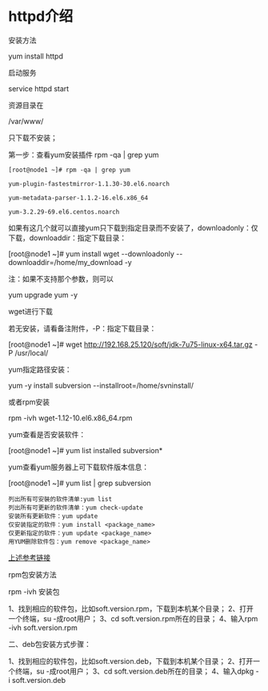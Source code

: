 # httpd介绍

安装方法

yum install httpd

启动服务

service httpd start

资源目录在

/var/www/




只下载不安装；

第一步：查看yum安装插件
 rpm -qa | grep yum  
 
 ```
[root@node1 ~]# rpm -qa | grep yum

yum-plugin-fastestmirror-1.1.30-30.el6.noarch

yum-metadata-parser-1.1.2-16.el6.x86_64

yum-3.2.29-69.el6.centos.noarch
 ```
 
 如果有这几个就可以直接yum只下载到指定目录而不安装了，downloadonly：仅下载，downloaddir：指定下载目录：
 
 [root@node1 ~]# yum install wget --downloadonly --downloaddir=/home/my_download -y
 
 
 注：如果不支持那个参数，则可以
 
 yum upgrade yum -y  
 
 wget进行下载
 
 若无安装，请看备注附件，-P：指定下载目录：
 
 [root@node1 ~]# wget http://192.168.25.120/soft/jdk-7u75-linux-x64.tar.gz -P /usr/local/

yum指定路径安装：

yum -y install subversion --installroot=/home/svninstall/ 

或者rpm安装

 rpm -ivh wget-1.12-10.el6.x86_64.rpm 
 
 yum查看是否安装软件：
 
 [root@node1 ~]# yum list installed subversion*    

yum查看yum服务器上可下载软件版本信息：

[root@node1 ~]# yum list | grep subversion  


    列出所有可安裝的软件清单:yum list  
    列出所有可更新的软件清单：yum check-update  
    安装所有更新软件：yum update  
    仅安装指定的软件：yum install <package_name>  
    仅更新指定的软件：yum update <package_name>  
    用YUM删除软件包：yum remove <package_name>  
    
[上述参考链接](http://blog.csdn.net/typa01_kk/article/details/49227663)

rpm包安装方法

rpm -ivh 安装包

1、找到相应的软件包，比如soft.version.rpm，下载到本机某个目录；
2、打开一个终端，su -成root用户；
3、cd soft.version.rpm所在的目录；
4、输入rpm -ivh soft.version.rpm


二、deb包安装方式步骤：

1、找到相应的软件包，比如soft.version.deb，下载到本机某个目录；
2、打开一个终端，su -成root用户；
3、cd soft.version.deb所在的目录；
4、输入dpkg -i soft.version.deb


<!--
create time: 2018-02-03 10:07:47
Author: Alfred

This file is created by Marboo<http://marboo.io> template file $MARBOO_HOME/.media/starts/default.md
本文件由 Marboo<http://marboo.io> 模板文件 $MARBOO_HOME/.media/starts/default.md 创建
-->

